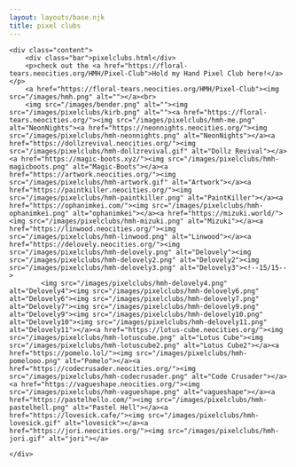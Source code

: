 ```yaml
---
layout: layouts/base.njk
title: pixel clubs
---
```

    <div class="content">
        <div class="bar">pixelclubs.html</div>
        <p>check out the <a href="https://floral-tears.neocities.org/HMH/Pixel-Club">Hold my Hand Pixel Club here!</a></p>
        <a href="https://floral-tears.neocities.org/HMH/Pixel-Club"><img src="/images/hmh.png" alt=""></a><br>
        <img src="/images/bender.png" alt=""><img src="/images/pixelclubs/kirb.png" alt=""><a href="https://floral-tears.neocities.org/"><img src="/images/pixelclubs/hmh-me.png" alt="NeonNights"><a href="https://neonnights.neocities.org/"><img src="/images/pixelclubs/hmh-neonnights.png" alt="NeonNights"></a><a href="https://dollzrevival.neocities.org/"><img src="/images/pixelclubs/hmh-dollzrevival.gif" alt="Dollz Revival"></a><a href="https://magic-boots.xyz/"><img src="/images/pixelclubs/hmh-magicboots.png" alt="Magic-Boots"></a><a href="https://artwork.neocities.org/"><img src="/images/pixelclubs/hmh-artwork.gif" alt="Artwork"></a><a href="https://paintkiller.neocities.org/"><img src="/images/pixelclubs/hmh-paintkiller.png" alt="PaintKiller"></a><a href="https://ophanimkei.com/"><img src="/images/pixelclubs/hmh-ophanimkei.png" alt="ophanimkei"></a><a href="https://mizuki.world/"><img src="/images/pixelclubs/hmh-mizuki.png" alt="Mizuki"></a><a href="https://linwood.neocities.org/"><img src="/images/pixelclubs/hmh-linwood.png" alt="Linwood"></a><a href="https://delovely.neocities.org/"><img src="/images/pixelclubs/hmh-delovely.png" alt="Delovely"><img src="/images/pixelclubs/hmh-delovely2.png" alt="Delovely2"><img src="/images/pixelclubs/hmh-delovely3.png" alt="Delovely3"><!--15/15-->
            <img src="/images/pixelclubs/hmh-delovely4.png" alt="Delovely4"><img src="/images/pixelclubs/hmh-delovely6.png" alt="Delovely6"><img src="/images/pixelclubs/hmh-delovely7.png" alt="Delovely7"><img src="/images/pixelclubs/hmh-delovely9.png" alt="Delovely9"><img src="/images/pixelclubs/hmh-delovely10.png" alt="Delovely10"><img src="/images/pixelclubs/hmh-delovely11.png" alt="Delovely11"></a><a href="https://lotus-cube.neocities.org/"><img src="/images/pixelclubs/hmh-lotuscube.png" alt="Lotus Cube"><img src="/images/pixelclubs/hmh-lotuscube2.png" alt="Lotus Cube2"></a><a href="https://pomelo.lol/"><img src="/images/pixelclubs/hmh-pomelooo.png" alt="Pomelo"></a><a href="https://codecrusader.neocities.org/"><img src="/images/pixelclubs/hmh-codecrusader.png" alt="Code Crusader"></a><a href="https://vagueshape.neocities.org/"><img src="/images/pixelclubs/hmh-vagueshape.png" alt="vagueshape"></a><a href="https://pastelhello.com/"><img src="/images/pixelclubs/hmh-pastelhell.png" alt="Pastel Hell"></a><a href="https://lovesick.cafe/"><img src="/images/pixelclubs/hmh-lovesick.gif" alt="lovesick"></a><a href="https://jori.neocities.org/"><img src="/images/pixelclubs/hmh-jori.gif" alt="jori"></a>
    
    </div>